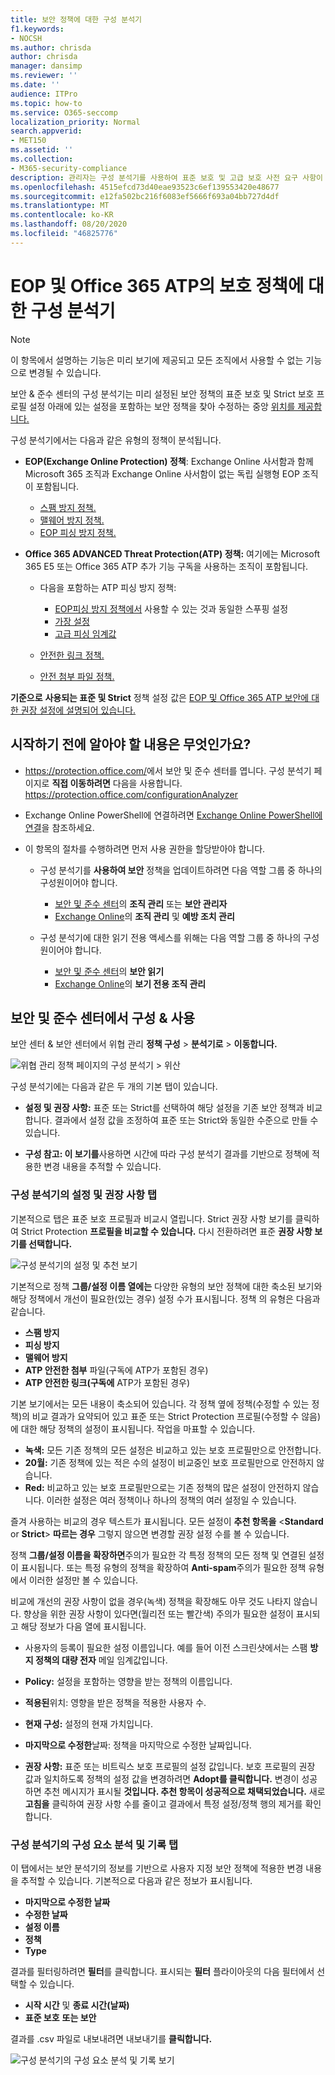 ```yaml
---
title: 보안 정책에 대한 구성 분석기
f1.keywords:
- NOCSH
ms.author: chrisda
author: chrisda
manager: dansimp
ms.reviewer: ''
ms.date: ''
audience: ITPro
ms.topic: how-to
ms.service: O365-seccomp
localization_priority: Normal
search.appverid:
- MET150
ms.assetid: ''
ms.collection:
- M365-security-compliance
description: 관리자는 구성 분석기를 사용하여 표준 보호 및 고급 보호 사전 요구 사항이 사전 설정된 보안 정책 아래에 있는 설정이 포함된 보안 정책을 찾아서 수정하는 방법에 대해 학습할 수 있습니다.
ms.openlocfilehash: 4515efcd73d40eae93523c6ef139553420e48677
ms.sourcegitcommit: e12fa502bc216f6083ef5666f693a04bb727d4df
ms.translationtype: MT
ms.contentlocale: ko-KR
ms.lasthandoff: 08/20/2020
ms.locfileid: "46825776"
---
```

# <a name="configuration-analyzer-for-protection-policies-in-eop-and-office-365-atp"></a>EOP 및 Office 365 ATP의 보호 정책에 대한 구성 분석기

> [!NOTE]
> 이 항목에서 설명하는 기능은 미리 보기에 제공되고 모든 조직에서 사용할 수 없는 기능으로 변경될 수 있습니다.

보안 & 준수 센터의 구성 분석기는 미리 설정된 보안 정책의 표준 보호 및 Strict 보호 프로필 설정 아래에 있는 설정을 포함하는 보안 정책을 찾아 수정하는 중앙 [위치를 제공합니다.](preset-security-policies.md)

구성 분석기에서는 다음과 같은 유형의 정책이 분석됩니다.

- **EOP(Exchange Online Protection) 정책**: Exchange Online 사서함과 함께 Microsoft 365 조직과 Exchange Online 사서함이 없는 독립 실행형 EOP 조직이 포함됩니다.
  
  - [스팸 방지 정책.](configure-your-spam-filter-policies.md)
  - [맬웨어 방지 정책.](configure-anti-malware-policies.md)
  - [EOP 피싱 방지 정책.](set-up-anti-phishing-policies.md#spoof-settings)

- **Office 365 ADVANCED Threat Protection(ATP) 정책:** 여기에는 Microsoft 365 E5 또는 Office 365 ATP 추가 기능 구독을 사용하는 조직이 포함됩니다.

  - 다음을 포함하는 ATP 피싱 방지 정책:

    - [EOP피싱 방지 정책에서](set-up-anti-phishing-policies.md#spoof-settings) 사용할 수 있는 것과 동일한 스푸핑 설정
    - [가장 설정](set-up-anti-phishing-policies.md#impersonation-settings-in-atp-anti-phishing-policies)
    - [고급 피싱 임계값](set-up-anti-phishing-policies.md#advanced-phishing-thresholds-in-atp-anti-phishing-policies)

  - [안전한 링크 정책.](recommended-settings-for-eop-and-office365-atp.md#safe-links-policy-settings-in-custom-policies-for-specific-users)

  - [안전 첨부 파일 정책.](recommended-settings-for-eop-and-office365-atp.md#safe-attachments-policy-settings-in-custom-policies-for-specific-users)

**기준으로** **사용되는 표준 및 Strict** 정책 설정 값은 [EOP 및 Office 365 ATP 보안에 대한 권장 설정에 설명되어 있습니다.](recommended-settings-for-eop-and-office365-atp.md)

## <a name="what-do-you-need-to-know-before-you-begin"></a>시작하기 전에 알아야 할 내용은 무엇인가요?

- <https://protection.office.com/>에서 보안 및 준수 센터를 엽니다. 구성 분석기 페이지로 **직접 이동하려면** 다음을 사용합니다. <https://protection.office.com/configurationAnalyzer>

- Exchange Online PowerShell에 연결하려면 [Exchange Online PowerShell에 연결](https://docs.microsoft.com/powershell/exchange/connect-to-exchange-online-powershell)을 참조하세요.

- 이 항목의 절차를 수행하려면 먼저 사용 권한을 할당받아야 합니다.

  - 구성 분석기를 **사용하여 보안** 정책을 업데이트하려면 다음 역할 그룹 중 하나의 구성원이어야 합니다.

    - [보안 및 준수 센터](permissions-in-the-security-and-compliance-center.md)의 **조직 관리** 또는 **보안 관리자**
    - [Exchange Online](https://docs.microsoft.com/Exchange/permissions-exo/permissions-exo#role-groups)의 **조직 관리** 및 **예방 조치 관리**

  - 구성 분석기에 대한 읽기 전용 액세스를 위해는 다음 역할 그룹 중 하나의 구성원이어야 합니다.

    - [보안 및 준수 센터](permissions-in-the-security-and-compliance-center.md)의 **보안 읽기**
    - [Exchange Online](https://docs.microsoft.com/Exchange/permissions-exo/permissions-exo#role-groups)의 **보기 전용 조직 관리**

## <a name="use-the-configuration-analyzer-in-the-security--compliance-center"></a>보안 및 준수 센터에서 구성 & 사용

보안 센터 & 보안 센터에서 위협 관리 **정책 구성** \> **분석기로** \> **이동합니다.**

![위협 관리 정책 페이지의 구성 분석기 \> 위산](../../media/configuration-analyzer-widget.png)

구성 분석기에는 다음과 같은 두 개의 기본 탭이 있습니다.

- **설정 및 권장 사항:** 표준 또는 Strict를 선택하여 해당 설정을 기존 보안 정책과 비교합니다. 결과에서 설정 값을 조정하여 표준 또는 Strict와 동일한 수준으로 만들 수 있습니다.

- **구성 참고: 이 보기를**사용하면 시간에 따라 구성 분석기 결과를 기반으로 정책에 적용한 변경 내용을 추적할 수 있습니다.

### <a name="setting-and-recommendations-tab-in-the-configuration-analyzer"></a>구성 분석기의 설정 및 권장 사항 탭

기본적으로 탭은 표준 보호 프로필과 비교시 열립니다. Strict 권장 사항 보기를 클릭하여 Strict Protection **프로필을 비교할 수 있습니다.** 다시 전환하려면 표준 **권장 사항 보기를 선택합니다.**

![구성 분석기의 설정 및 추천 보기](../../media/configuration-analyzer-settings-and-recommendations-view.png)

기본적으로 정책 **그룹/설정 이름 열에는** 다양한 유형의 보안 정책에 대한 축소된 보기와 해당 정책에서 개선이 필요한(있는 경우) 설정 수가 표시됩니다. 정책 의 유형은 다음과 같습니다.

- **스팸 방지**
- **피싱 방지**
- **맬웨어 방지**
- **ATP 안전한 첨부** 파일(구독에 ATP가 포함된 경우)
- **ATP 안전한 링크(구독에** ATP가 포함된 경우)

기본 보기에서는 모든 내용이 축소되어 있습니다. 각 정책 옆에 정책(수정할 수 있는 정책)의 비교 결과가 요약되어 있고 표준 또는 Strict Protection 프로필(수정할 수 않음)에 대한 해당 정책의 설정이 표시됩니다. 작업을 마표할 수 있습니다.

- **녹색:** 모든 기존 정책의 모든 설정은 비교하고 있는 보호 프로필만으로 안전합니다.
- **20월:** 기존 정책에 있는 적은 수의 설정이 비교중인 보호 프로필만으로 안전하지 않습니다.
- **Red:** 비교하고 있는 보호 프로필만으로는 기존 정책의 많은 설정이 안전하지 않습니다. 이러한 설정은 여러 정책이나 하나의 정책의 여러 설정일 수 있습니다.

즐겨 사용하는 비교의 경우 텍스트가 표시됩니다. 모든 설정이 **추천 항목을** \<**Standard** or **Strict**\> **따르는 경우** 그렇지 않으면 변경할 권장 설정 수를 볼 수 있습니다.

정책 **그룹/설정 이름을 확장하면**주의가 필요한 각 특정 정책의 모든 정책 및 연결된 설정이 표시됩니다. 또는 특정 유형의 정책을 확장하여 **Anti-spam**주의가 필요한 정책 유형에서 이러한 설정만 볼 수 있습니다.

비교에 개선의 권장 사항이 없을 경우(녹색) 정책을 확장해도 아무 것도 나타지 않습니다. 향상을 위한 권장 사항이 있다면(월리전 또는 빨간색) 주의가 필요한 설정이 표시되고 해당 정보가 다음 열에 표시됩니다.

- 사용자의 등록이 필요한 설정 이름입니다. 예를 들어 이전 스크린샷에서는 스팸 **방지 정책의 대량 전자** 메일 임계값입니다.

- **Policy:** 설정을 포함하는 영향을 받는 정책의 이름입니다.

- **적용된**위치: 영향을 받은 정책을 적용한 사용자 수.

- **현재 구성:** 설정의 현재 가치입니다.

- **마지막으로 수정한**날짜: 정책을 마지막으로 수정한 날짜입니다.

- **권장 사항:** 표준 또는 비트릭스 보호 프로필의 설정 값입니다. 보호 프로필의 권장 값과 일치하도록 정책의 설정 값을 변경하려면 **Adopt를 클릭합니다.** 변경이 성공하면 추천 메시지가 표시될 **것입니다. 추천 항목이 성공적으로 채택되었습니다.** 새로 **고침을** 클릭하여 권장 사항 수를 줄이고 결과에서 특정 설정/정책 행의 제거를 확인합니다.

### <a name="configuration-drift-analysis-and-history-tab-in-the-configuration-analyzer"></a>구성 분석기의 구성 요소 분석 및 기록 탭

이 탭에서는 보안 분석기의 정보를 기반으로 사용자 지정 보안 정책에 적용한 변경 내용을 추적할 수 있습니다. 기본적으로 다음과 같은 정보가 표시됩니다.

- **마지막으로 수정한 날짜**
- **수정한 날짜**
- **설정 이름**
- **정책**
- **Type**

결과를 필터링하려면 **필터**를 클릭합니다. 표시되는 **필터** 플라이아웃의 다음 필터에서 선택할 수 있습니다.

- **시작 시간** 및 **종료 시간(날짜)**
- **표준 보호** **또는 보안**

결과를 .csv 파일로 내보내려면 내보내기를 **클릭합니다.**

![구성 분석기의 구성 요소 분석 및 기록 보기](../../media/configuration-analyzer-configuration-drift-analysis-view.png)
